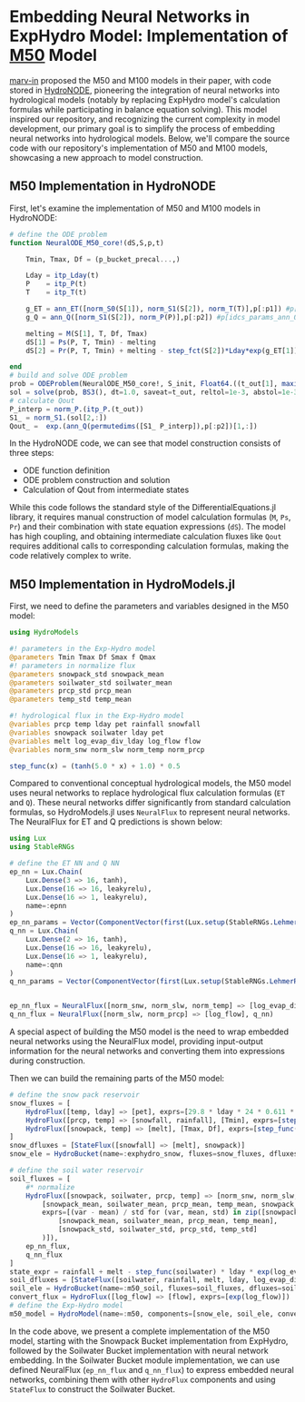 # Embedding Neural Networks in ExpHydro Model: Implementation of [M50](https://hess.copernicus.org/articles/26/5085/2022/) Model

[marv-in](https://github.com/marv-in) proposed the M50 and M100 models in their paper, with code stored in [HydroNODE](https://github.com/marv-in/HydroNODE), pioneering the integration of neural networks into hydrological models (notably by replacing ExpHydro model's calculation formulas while participating in balance equation solving). This model inspired our repository, and recognizing the current complexity in model development, our primary goal is to simplify the process of embedding neural networks into hydrological models. Below, we'll compare the source code with our repository's implementation of M50 and M100 models, showcasing a new approach to model construction.

## M50 Implementation in HydroNODE

First, let's examine the implementation of M50 and M100 models in HydroNODE:

```julia
# define the ODE problem
function NeuralODE_M50_core!(dS,S,p,t)

    Tmin, Tmax, Df = (p_bucket_precal...,)

    Lday = itp_Lday(t)
    P    = itp_P(t)
    T    = itp_T(t)

    g_ET = ann_ET([norm_S0(S[1]), norm_S1(S[2]), norm_T(T)],p[:p1]) #p[idcs_params_ann_ET])
    g_Q = ann_Q([norm_S1(S[2]), norm_P(P)],p[:p2]) #p[idcs_params_ann_Q])

    melting = M(S[1], T, Df, Tmax)
    dS[1] = Ps(P, T, Tmin) - melting
    dS[2] = Pr(P, T, Tmin) + melting - step_fct(S[2])*Lday*exp(g_ET[1])- step_fct(S[2])*exp(g_Q[1])

end
# build and solve ODE problem
prob = ODEProblem(NeuralODE_M50_core!, S_init, Float64.((t_out[1], maximum(t_out))), p)
sol = solve(prob, BS3(), dt=1.0, saveat=t_out, reltol=1e-3, abstol=1e-3, sensealg=BacksolveAdjoint(autojacvec=ZygoteVJP()))
# calculate Qout
P_interp = norm_P.(itp_P.(t_out))
S1_ = norm_S1.(sol[2,:])
Qout_ =  exp.(ann_Q(permutedims([S1_ P_interp]),p[:p2])[1,:])
```

In the HydroNODE code, we can see that model construction consists of three steps:

- ODE function definition
- ODE problem construction and solution
- Calculation of Qout from intermediate states

While this code follows the standard style of the DifferentialEquations.jl library, it requires manual construction of model calculation formulas (`M`, `Ps`, `Pr`) and their combination with state equation expressions (`dS`). The model has high coupling, and obtaining intermediate calculation fluxes like `Qout` requires additional calls to corresponding calculation formulas, making the code relatively complex to write.

## M50 Implementation in HydroModels.jl

First, we need to define the parameters and variables designed in the M50 model:

```julia
using HydroModels

#! parameters in the Exp-Hydro model
@parameters Tmin Tmax Df Smax f Qmax
#! parameters in normalize flux
@parameters snowpack_std snowpack_mean
@parameters soilwater_std soilwater_mean
@parameters prcp_std prcp_mean
@parameters temp_std temp_mean

#! hydrological flux in the Exp-Hydro model
@variables prcp temp lday pet rainfall snowfall
@variables snowpack soilwater lday pet
@variables melt log_evap_div_lday log_flow flow
@variables norm_snw norm_slw norm_temp norm_prcp

step_func(x) = (tanh(5.0 * x) + 1.0) * 0.5
```

Compared to conventional conceptual hydrological models, the M50 model uses neural networks to replace hydrological flux calculation formulas (`ET` and `Q`). These neural networks differ significantly from standard calculation formulas, so HydroModels.jl uses `NeuralFlux` to represent neural networks. The NeuralFlux for ET and Q predictions is shown below:

```julia
using Lux
using StableRNGs

# define the ET NN and Q NN
ep_nn = Lux.Chain(
    Lux.Dense(3 => 16, tanh),
    Lux.Dense(16 => 16, leakyrelu),
    Lux.Dense(16 => 1, leakyrelu),
    name=:epnn
)
ep_nn_params = Vector(ComponentVector(first(Lux.setup(StableRNGs.LehmerRNG(1234), ep_nn))))
q_nn = Lux.Chain(
    Lux.Dense(2 => 16, tanh),
    Lux.Dense(16 => 16, leakyrelu),
    Lux.Dense(16 => 1, leakyrelu),
    name=:qnn
)
q_nn_params = Vector(ComponentVector(first(Lux.setup(StableRNGs.LehmerRNG(1234), q_nn))))


ep_nn_flux = NeuralFlux([norm_snw, norm_slw, norm_temp] => [log_evap_div_lday], ep_nn)
q_nn_flux = NeuralFlux([norm_slw, norm_prcp] => [log_flow], q_nn)
```

A special aspect of building the M50 model is the need to wrap embedded neural networks using the NeuralFlux model, providing input-output information for the neural networks and converting them into expressions during construction.

Then we can build the remaining parts of the M50 model:

```julia
# define the snow pack reservoir
snow_fluxes = [
    HydroFlux([temp, lday] => [pet], exprs=[29.8 * lday * 24 * 0.611 * exp((17.3 * temp) / (temp + 237.3)) / (temp + 273.2)]),
    HydroFlux([prcp, temp] => [snowfall, rainfall], [Tmin], exprs=[step_func(Tmin - temp) * prcp, step_func(temp - Tmin) * prcp]),
    HydroFlux([snowpack, temp] => [melt], [Tmax, Df], exprs=[step_func(temp - Tmax) * min(snowpack, Df * (temp - Tmax))]),
]
snow_dfluxes = [StateFlux([snowfall] => [melt], snowpack)]
snow_ele = HydroBucket(name=:exphydro_snow, fluxes=snow_fluxes, dfluxes=snow_dfluxes)

# define the soil water reservoir
soil_fluxes = [
    #* normalize
    HydroFlux([snowpack, soilwater, prcp, temp] => [norm_snw, norm_slw, norm_prcp, norm_temp],
        [snowpack_mean, soilwater_mean, prcp_mean, temp_mean, snowpack_std, soilwater_std, prcp_std, temp_std],
        exprs=[(var - mean) / std for (var, mean, std) in zip([snowpack, soilwater, prcp, temp],
            [snowpack_mean, soilwater_mean, prcp_mean, temp_mean],
            [snowpack_std, soilwater_std, prcp_std, temp_std]
        )]),
    ep_nn_flux,
    q_nn_flux
]
state_expr = rainfall + melt - step_func(soilwater) * lday * exp(log_evap_div_lday) - step_func(soilwater) * exp(log_flow)
soil_dfluxes = [StateFlux([soilwater, rainfall, melt, lday, log_evap_div_lday, log_flow], soilwater, expr=state_expr)]
soil_ele = HydroBucket(name=:m50_soil, fluxes=soil_fluxes, dfluxes=soil_dfluxes)
convert_flux = HydroFlux([log_flow] => [flow], exprs=[exp(log_flow)])
# define the Exp-Hydro model
m50_model = HydroModel(name=:m50, components=[snow_ele, soil_ele, convert_flux]);
```

In the code above, we present a complete implementation of the M50 model, starting with the Snowpack Bucket implementation from ExpHydro, followed by the Soilwater Bucket implementation with neural network embedding. In the Soilwater Bucket module implementation, we can use defined NeuralFlux (`ep_nn_flux` and `q_nn_flux`) to express embedded neural networks, combining them with other `HydroFlux` components and using `StateFlux` to construct the Soilwater Bucket.

